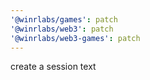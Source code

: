 ```yaml
---
'@winrlabs/games': patch
'@winrlabs/web3': patch
'@winrlabs/web3-games': patch
---
```


create a session text

